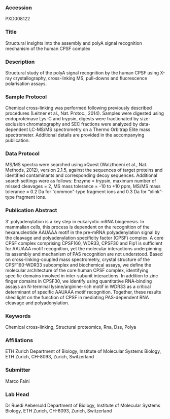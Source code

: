 ### Accession
PXD008122

### Title
Structural insights into the assembly and polyA signal recognition mechanism of the human CPSF complex

### Description
Structural study of the polyA signal recognition by the human CPSF using X-ray crystallography, cross-linking MS, pull-downs and fluorescence polarisation assays.

### Sample Protocol
Chemical cross-linking was performed following previously described procedures (Leitner et al., Nat. Protoc., 2014). Samples were digested using endoproteinase Lys-C and trypsin, digests were fractionated by size-exclusion chromatography and SEC fractions were analyzed by data-dependent LC-MS/MS spectrometry on a Thermo Orbitrap Elite mass spectrometer. Additional details are provided in the accompanying publication.

### Data Protocol
MS/MS spectra were searched using xQuest (Walzthoeni et al., Nat. Methods, 2012), version 2.1.5, against the sequences of target proteins and identified contaminants and corresponding decoy sequences. Additional search settings were as follows: Enzyme = trypsin, maximum number of missed cleavages = 2, MS mass tolerance = -10 to +10 ppm, MS/MS mass tolerance = 0.2 Da for “common”-type fragment ions and 0.3 Da for “xlink”-type fragment ions.

### Publication Abstract
3' polyadenylation is a key step in eukaryotic mRNA biogenesis. In mammalian cells, this process is dependent on the recognition of the hexanucleotide AAUAAA motif in the pre-mRNA polyadenylation signal by the cleavage and polyadenylation specificity factor (CPSF) complex. A core CPSF complex comprising CPSF160, WDR33, CPSF30 and Fip1 is sufficient for AAUAAA motif recognition, yet the molecular interactions underpinning its assembly and mechanism of PAS recognition are not understood. Based on cross-linking-coupled mass spectrometry, crystal structure of the CPSF160-WDR33 subcomplex and biochemical assays, we define the molecular architecture of the core human CPSF complex, identifying specific domains involved in inter-subunit interactions. In addition to zinc finger domains in CPSF30, we identify using quantitative RNA-binding assays an N-terminal lysine/arginine-rich motif in WDR33 as a critical determinant of specific AAUAAA motif recognition. Together, these results shed light on the function of CPSF in mediating PAS-dependent RNA cleavage and polyadenylation.

### Keywords
Chemical cross-linking, Structural proteomics, Rna, Dss, Polya

### Affiliations
ETH Zurich
Department of Biology, Institute of Molecular Systems Biology, ETH Zurich, CH-8093, Zurich, Switzerland

### Submitter
Marco Faini

### Lab Head
Dr Ruedi Aebersold
Department of Biology, Institute of Molecular Systems Biology, ETH Zurich, CH-8093, Zurich, Switzerland


